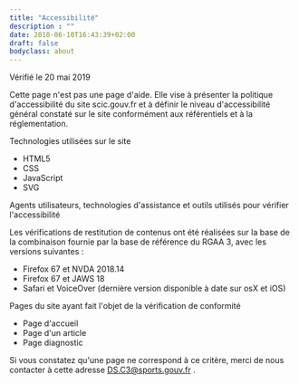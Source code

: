 ```yaml
---
title: "Accessibilité"
description : ""
date: 2018-06-10T16:43:39+02:00
draft: false
bodyclass: about
---
```


Vérifié le 20 mai 2019

Cette page n'est pas une page d'aide. Elle vise à présenter la politique d'accessibilité du site scic.gouv.fr et à définir le niveau d'accessibilité général constaté sur le site conformément aux référentiels et à la réglementation.

Technologies utilisées sur le site

- HTML5
- CSS
- JavaScript
- SVG

Agents utilisateurs, technologies d'assistance et outils utilisés pour vérifier l'accessibilité

Les vérifications de restitution de contenus ont été réalisées sur la base de la combinaison fournie par la base de référence du RGAA 3, avec les versions suivantes :

- Firefox 67 et NVDA 2018.14
- Firefox 67 et JAWS 18
- Safari et VoiceOver (dernière version disponible à date sur osX et iOS)

Pages du site ayant fait l'objet de la vérification de conformité

- Page d'accueil
- Page d'un article
- Page diagnostic

Si vous constatez qu'une page ne correspond à ce critère, merci de nous contacter  à cette adresse DS.C3@sports.gouv.fr .
